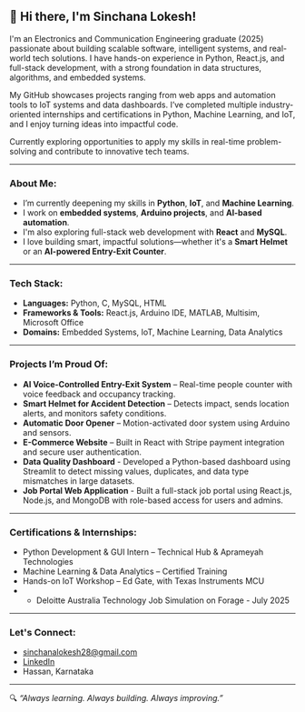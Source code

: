 ## 👋 Hi there, I'm Sinchana Lokesh!

I'm an Electronics and Communication Engineering graduate (2025) passionate about building scalable software, intelligent systems, and real-world tech solutions. I have hands-on experience in Python, React.js, and full-stack development, with a strong foundation in data structures, algorithms, and embedded systems.

My GitHub showcases projects ranging from web apps and automation tools to IoT systems and data dashboards. I’ve completed multiple industry-oriented internships and certifications in Python, Machine Learning, and IoT, and I enjoy turning ideas into impactful code.

Currently exploring opportunities to apply my skills in real-time problem-solving and contribute to innovative tech teams.

---

### About Me:
-  I’m currently deepening my skills in **Python**, **IoT**, and **Machine Learning**.
-  I work on **embedded systems**, **Arduino projects**, and **AI-based automation**.
-  I'm also exploring full-stack web development with **React** and **MySQL**.
-  I love building smart, impactful solutions—whether it's a **Smart Helmet** or an **AI-powered Entry-Exit Counter**.

---

### Tech Stack:
- **Languages:** Python, C, MySQL, HTML
- **Frameworks & Tools:** React.js, Arduino IDE, MATLAB, Multisim, Microsoft Office
- **Domains:** Embedded Systems, IoT, Machine Learning, Data Analytics

---

### Projects I’m Proud Of:
- **AI Voice-Controlled Entry-Exit System** – Real-time people counter with voice feedback and occupancy tracking.
- **Smart Helmet for Accident Detection** – Detects impact, sends location alerts, and monitors safety conditions.
- **Automatic Door Opener** – Motion-activated door system using Arduino and sensors.
- **E-Commerce Website** – Built in React with Stripe payment integration and secure user authentication.
- **Data Quality Dashboard** - Developed a Python-based dashboard using Streamlit to detect missing values, duplicates, and data type mismatches in large datasets.
- **Job Portal Web Application** - Built a full-stack job portal using React.js, Node.js, and MongoDB with role-based access for users and admins.
---

### Certifications & Internships:
- Python Development & GUI Intern – Technical Hub & Aprameyah Technologies
- Machine Learning & Data Analytics – Certified Training
- Hands-on IoT Workshop – Ed Gate, with Texas Instruments MCU
- -	Deloitte Australia Technology Job Simulation on Forage - July 2025

---

### Let's Connect:
-  [sinchanalokesh28@gmail.com](mailto:sinchanalokesh28@gmail.com)
-  [LinkedIn](https://www.linkedin.com/in/sinwchana-lokesh-177a42299)
-  Hassan, Karnataka

---

🔍 *“Always learning. Always building. Always improving.”*


<!---
Sinchana-lokesh28/Sinchana-lokesh28 is a ✨ special ✨ repository because its `README.md` (this file) appears on your GitHub profile.
You can click the Preview link to take a look at your changes.
--->
